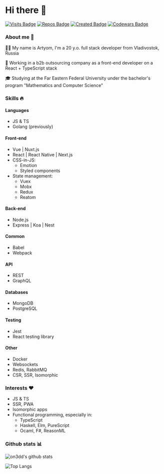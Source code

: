 # Hi there 👋
[![Visits Badge](https://badges.pufler.dev/visits/on3dd/on3dd)](https://badges.pufler.dev)
[![Repos Badge](https://badges.pufler.dev/repos/on3dd)](https://badges.pufler.dev)
[![Created Badge](https://badges.pufler.dev/created/on3dd/on3dd)](https://badges.pufler.dev)
[![Codewars Badge](https://www.codewars.com/users/on3dd/badges/micro)](https://www.codewars.com/users/on3dd)

### About me 🤡
👨‍💻 My name is Artyom, I'm a 20 y.o. full stack developer from Vladivostok, Russia

👔 Working in a b2b outsourcing company as a front-end developer on a React + TypeScript stack

🎓 Studying at the Far Eastern Federal University under the bachelor's program "Mathematics and Computer Science"

### Skills 🔥
#### Languages
- JS & TS
- Golang (previously)

#### Front-end
- Vue | Nuxt.js
- React | React Native | Next.js
- CSS-in-JS:
  - Emotion
  - Styled components
- State management:
  - Vuex
  - Mobx
  - Redux
  - Reatom
  
#### Back-end
- Node.js
- Express | Koa | Nest

#### Common
- Babel
- Webpack

#### API
- REST
- GraphQL

#### Databases
- MongoDB
- PostgreSQL

#### Testing
- Jest
- React testing library

#### Other
- Docker
- Websockets
- Redis, RabbitMQ
- CSR, SSR, Isomorphic

### Interests ❤️
- JS & TS
- SSR, PWA
- Isomorphic apps
- Functional programming, especially in:
  - TypeScript
  - Haskell, Elm, PureScript
  - Ocaml, F#, ReasonML


### Github stats 📊
![on3dd's github stats](https://github-readme-stats.vercel.app/api?username=on3dd&count_private=true&show_icons=true)

![Top Langs](https://github-readme-stats.vercel.app/api/top-langs/?username=on3dd&layout=compact&langs_count=8&hide=html,css)
